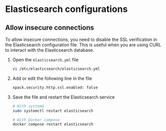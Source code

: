 # Elasticsearch configurations

## Allow insecure connections

To allow insecure connections, you need to disable the SSL verification in the Elasticsearch configuration file. This is useful when you are using CURL to interact with the Elasticsearch database.

1. Open the `elasticsearch.yml` file

    ```bash
    vi /etc/elasticsearch/elasticsearch.yml
    ```

2. Add or edit the following line in the file

    ```bash
    xpack.security.http.ssl.enabled: false
    ```

3. Save the file and restart the Elasticsearch service

    ```bash
    # With systemd
    sudo systemctl restart elasticsearch

    # With Docker compose
    docker compose restart elasticsearch
    ```
